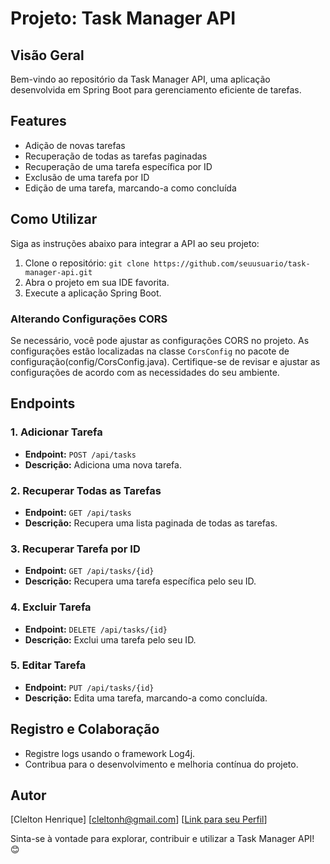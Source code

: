 # Projeto: Task Manager API

## Visão Geral
Bem-vindo ao repositório da Task Manager API, uma aplicação desenvolvida em Spring Boot para gerenciamento eficiente de tarefas.

## Features
- Adição de novas tarefas
- Recuperação de todas as tarefas paginadas
- Recuperação de uma tarefa específica por ID
- Exclusão de uma tarefa por ID
- Edição de uma tarefa, marcando-a como concluída

## Como Utilizar
Siga as instruções abaixo para integrar a API ao seu projeto:

1. Clone o repositório: `git clone https://github.com/seuusuario/task-manager-api.git`
2. Abra o projeto em sua IDE favorita.
3. Execute a aplicação Spring Boot.

### Alterando Configurações CORS
Se necessário, você pode ajustar as configurações CORS no projeto. As configurações estão localizadas na classe `CorsConfig` no pacote de configuração(config/CorsConfig.java). Certifique-se de revisar e ajustar as configurações de acordo com as necessidades do seu ambiente.  

## Endpoints
### 1. Adicionar Tarefa
- **Endpoint:** `POST /api/tasks`
- **Descrição:** Adiciona uma nova tarefa.

### 2. Recuperar Todas as Tarefas
- **Endpoint:** `GET /api/tasks`
- **Descrição:** Recupera uma lista paginada de todas as tarefas.

### 3. Recuperar Tarefa por ID
- **Endpoint:** `GET /api/tasks/{id}`
- **Descrição:** Recupera uma tarefa específica pelo seu ID.

### 4. Excluir Tarefa
- **Endpoint:** `DELETE /api/tasks/{id}`
- **Descrição:** Exclui uma tarefa pelo seu ID.

### 5. Editar Tarefa
- **Endpoint:** `PUT /api/tasks/{id}`
- **Descrição:** Edita uma tarefa, marcando-a como concluída.

## Registro e Colaboração
- Registre logs usando o framework Log4j.
- Contribua para o desenvolvimento e melhoria contínua do projeto.

## Autor
[Clelton Henrique]
[cleltonh@gmail.com]
[[Link para seu Perfil](https://www.linkedin.com/in/clelton-henrique)]

Sinta-se à vontade para explorar, contribuir e utilizar a Task Manager API! 😊
